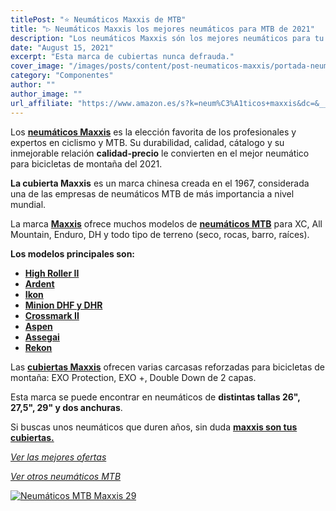 ```yaml
---
titlePost: "⭐ Neumáticos Maxxis de MTB"
title: "▷ Neumáticos Maxxis los mejores neumáticos para MTB de 2021"
description: "Los neumáticos Maxxis són los mejores neumáticos para tu bicicleta de montaña. En este artículo encontrarás las mejores ofertas. ¡Entra y cómpralos!"
date: "August 15, 2021"
excerpt: "Esta marca de cubiertas nunca defrauda."
cover_image: "/images/posts/content/post-neumaticos-maxxis/portada-neumaticos-maxxis.jpg"
category: "Componentes"
author: ""
author_image: ""
url_affiliate: "https://www.amazon.es/s?k=neum%C3%A1ticos+maxxis&dc=&__mk_es_ES=%C3%85M%C3%85%C5%BD%C3%95%C3%91&linkCode=ll2&tag=devser-21&linkId=b96eb18a3a96c6ca997130ecadea6449&language=es_ES&ref_=as_li_ss_tl"
---
```


Los [**neumáticos Maxxis**](https://www.amazon.es/s?k=neum%C3%A1ticos+maxxis&dc=&__mk_es_ES=%C3%85M%C3%85%C5%BD%C3%95%C3%91&linkCode=ll2&tag=devser-21&linkId=b96eb18a3a96c6ca997130ecadea6449&language=es_ES&ref_=as_li_ss_tl) es la elección favorita de los profesionales y expertos en ciclismo y MTB. Su durabilidad, calidad, cátalogo y su inmejorable relación **calidad-precio** le convierten en el mejor neumático para bicicletas de montaña del 2021.

**La cubierta Maxxis** es un marca chinesa creada en el 1967, considerada una de las empresas de neumáticos MTB de más importancia a nivel mundial.

La marca [**Maxxis**](https://www.amazon.es/s?k=neum%C3%A1ticos+maxxis&dc=&__mk_es_ES=%C3%85M%C3%85%C5%BD%C3%95%C3%91&linkCode=ll2&tag=devser-21&linkId=b96eb18a3a96c6ca997130ecadea6449&language=es_ES&ref_=as_li_ss_tl) ofrece muchos modelos de [**neumáticos MTB**](https://www.amazon.es/s?k=neum%C3%A1ticos+maxxis&dc=&__mk_es_ES=%C3%85M%C3%85%C5%BD%C3%95%C3%91&linkCode=ll2&tag=devser-21&linkId=b96eb18a3a96c6ca997130ecadea6449&language=es_ES&ref_=as_li_ss_tl) para XC, All Mountain, Enduro, DH y todo tipo de terreno (seco, rocas, barro, raíces). 

**Los modelos principales son:** 
- [**High Roller II**](https://www.amazon.es/s?k=maxxis+high+roller+ii&__mk_es_ES=%C3%85M%C3%85%C5%BD%C3%95%C3%91&crid=WBM40H4BJHN&sprefix=High+Roller+II%2Caps%2C183&linkCode=ll2&tag=devser-21&linkId=2503378f1579140e7645a03baa4e2f72&language=es_ES&ref_=as_li_ss_tl)
- [**Ardent**](https://www.amazon.es/s?k=maxxis+Ardent&__mk_es_ES=%C3%85M%C3%85%C5%BD%C3%95%C3%91&linkCode=ll2&tag=devser-21&linkId=be7c38fbc82ce6ce51d0befdb4eb79b2&language=es_ES&ref_=as_li_ss_tl)
- [**Ikon**](https://www.amazon.es/s?k=maxxis+Ikon&__mk_es_ES=%C3%85M%C3%85%C5%BD%C3%95%C3%91&linkCode=ll2&tag=devser-21&linkId=4f816423fa433af99d38612c3068080d&language=es_ES&ref_=as_li_ss_tl)
- [**Minion DHF y DHR**](https://www.amazon.es/s?k=maxxis+Minion+DHF+y+DHR&__mk_es_ES=%C3%85M%C3%85%C5%BD%C3%95%C3%91&linkCode=ll2&tag=devser-21&linkId=e8c21ae1aaf26ec4a8b0a9505fdedb96&language=es_ES&ref_=as_li_ss_tl)
- [**Crossmark II**](https://www.amazon.es/s?k=maxxis+Crossmark+II&__mk_es_ES=%C3%85M%C3%85%C5%BD%C3%95%C3%91&linkCode=ll2&tag=devser-21&linkId=1022511fe022cff6ce72918c79126ba4&language=es_ES&ref_=as_li_ss_tl)
- [**Aspen**](https://www.amazon.es/s?k=maxxis+Aspen&__mk_es_ES=%C3%85M%C3%85%C5%BD%C3%95%C3%91&linkCode=ll2&tag=devser-21&linkId=6d8ba48480b2fb7efe1e485ce4c9e2b2&language=es_ES&ref_=as_li_ss_tl)
- [**Assegai**](https://www.amazon.es/s?k=maxxis+Assegai&__mk_es_ES=%C3%85M%C3%85%C5%BD%C3%95%C3%91&linkCode=ll2&tag=devser-21&linkId=9a8422e0a2f928282ce0c36ed4875497&language=es_ES&ref_=as_li_ss_tl)
- [**Rekon**](https://www.amazon.es/s?k=maxxis+Rekon&__mk_es_ES=%C3%85M%C3%85%C5%BD%C3%95%C3%91&linkCode=ll2&tag=devser-21&linkId=0523a4e15b3fbdc61ba95c67c6763977&language=es_ES&ref_=as_li_ss_tl)

Las [**cubiertas Maxxis**](https://www.amazon.es/s?k=neum%C3%A1ticos+maxxis&dc=&__mk_es_ES=%C3%85M%C3%85%C5%BD%C3%95%C3%91&linkCode=ll2&tag=devser-21&linkId=b96eb18a3a96c6ca997130ecadea6449&language=es_ES&ref_=as_li_ss_tl) ofrecen varias carcasas reforzadas para bicicletas de montaña: EXO Protection, EXO +, Double Down de 2 capas.

Esta marca se puede encontrar en neumáticos de **distintas tallas 26", 27,5", 29" y dos anchuras**.

Si buscas unos neumáticos que duren años, sin duda [**maxxis son tus cubiertas.**](https://www.amazon.es/s?k=neum%C3%A1ticos+maxxis&dc=&__mk_es_ES=%C3%85M%C3%85%C5%BD%C3%95%C3%91&linkCode=ll2&tag=devser-21&linkId=b96eb18a3a96c6ca997130ecadea6449&language=es_ES&ref_=as_li_ss_tl) 

*[Ver las mejores ofertas](https://www.amazon.es/s?k=neum%C3%A1ticos+maxxis&dc=&__mk_es_ES=%C3%85M%C3%85%C5%BD%C3%95%C3%91&linkCode=ll2&tag=devser-21&linkId=0f65d78bf0844a7f78d051a97f1f4b6c&language=es_ES&ref_=as_li_ss_tl)*

*[Ver otros neumáticos MTB](https://www.amazon.es/s?k=neum%C3%A1ticos+mtb&__mk_es_ES=%C3%85M%C3%85%C5%BD%C3%95%C3%91&linkCode=ll2&tag=devser-21&linkId=057abb81d6f76add1d715c63da52d0c6&language=es_ES&ref_=as_li_ss_tl)*

[![Neumáticos MTB Maxxis 29](/images/posts/content/post-neumaticos-maxxis/neumaticos-maxxis.jpg)](https://www.amazon.es/s?k=neum%C3%A1ticos+maxxis&dc=&__mk_es_ES=%C3%85M%C3%85%C5%BD%C3%95%C3%91&linkCode=ll2&tag=devser-21&linkId=0f65d78bf0844a7f78d051a97f1f4b6c&language=es_ES&ref_=as_li_ss_tl "Neumáticos MTB Maxxis 29")




